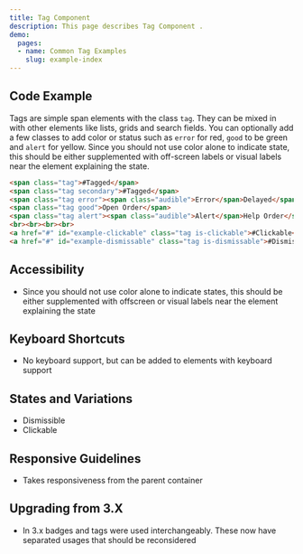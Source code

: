 ```yaml
---
title: Tag Component
description: This page describes Tag Component .
demo:
  pages:
  - name: Common Tag Examples
    slug: example-index
---
```

## Code Example

Tags are simple span elements with the class `tag`. They can be mixed in with other elements like lists, grids and search fields. You can optionally add a few classes to add color or status such as `error` for red, `good` to be green and `alert` for yellow. Since you should not use color alone to indicate state, this should be either supplemented with off-screen labels or visual labels near the element explaining the state.

```html
<span class="tag">#Tagged</span>
<span class="tag secondary">#Tagged</span>
<span class="tag error"><span class="audible">Error</span>Delayed</span>
<span class="tag good">Open Order</span>
<span class="tag alert"><span class="audible">Alert</span>Help Order</span>
<br><br><br><br>
<a href="#" id="example-clickable" class="tag is-clickable">#Clickable</a>
<a href="#" id="example-dismissable" class="tag is-dismissable">#Dismissable</a>
```

## Accessibility

- Since you should not use color alone to indicate states, this should be either supplemented with offscreen or visual labels near the element explaining the state

## Keyboard Shortcuts

- No keyboard support, but can be added to elements with keyboard support

## States and Variations

- Dismissible
- Clickable

## Responsive Guidelines

- Takes responsiveness from the parent container

## Upgrading from 3.X

- In 3.x badges and tags were used interchangeably. These now have separated usages that should be reconsidered
